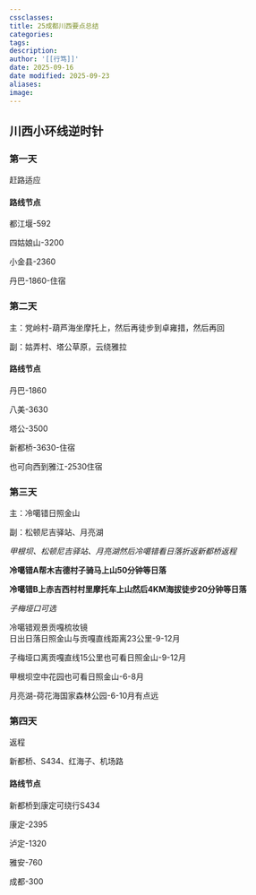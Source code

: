 ```yaml
---
cssclasses:
title: 25成都川西要点总结
categories: 
tags: 
description: 
author: '[[行笃]]'
date: 2025-09-16
date modified: 2025-09-23
aliases: 
image: 
---
```


## 川西小环线逆时针

### 第一天

赶路适应

#### 路线节点

都江堰-592

四姑娘山-3200

小金县-2360

丹巴-1860-住宿

### 第二天

主：党岭村-葫芦海坐摩托上，然后再徒步到卓雍措，然后再回

副：姑弄村、塔公草原，云绕雅拉

#### 路线节点

丹巴-1860

八美-3630

塔公-3500

新都桥-3630-住宿  

也可向西到雅江-2530住宿

### 第三天

主：冷噶错日照金山

副：松顿尼吉驿站、月亮湖

*甲根坝、松顿尼吉驿站、月亮湖然后冷噶错看日落折返新都桥返程*

**冷噶错A帮木吉德村子骑马上山50分钟等日落**

**冷噶错B上赤吉西村村里摩托车上山然后4KM海拔徒步20分钟等日落**

*子梅垭口可选*

冷噶错观景贡嘎梳妆镜  
日出日落日照金山与贡嘎直线距离23公里-9-12月

子梅垭口离贡嘎直线15公里也可看日照金山-9-12月

甲根坝空中花园也可看日照金山-6-8月

月亮湖-荷花海国家森林公园-6-10月有点远

### 第四天

返程

新都桥、S434、红海子、机场路

#### 路线节点

新都桥到康定可绕行S434

康定-2395

泸定-1320

雅安-760

成都-300


